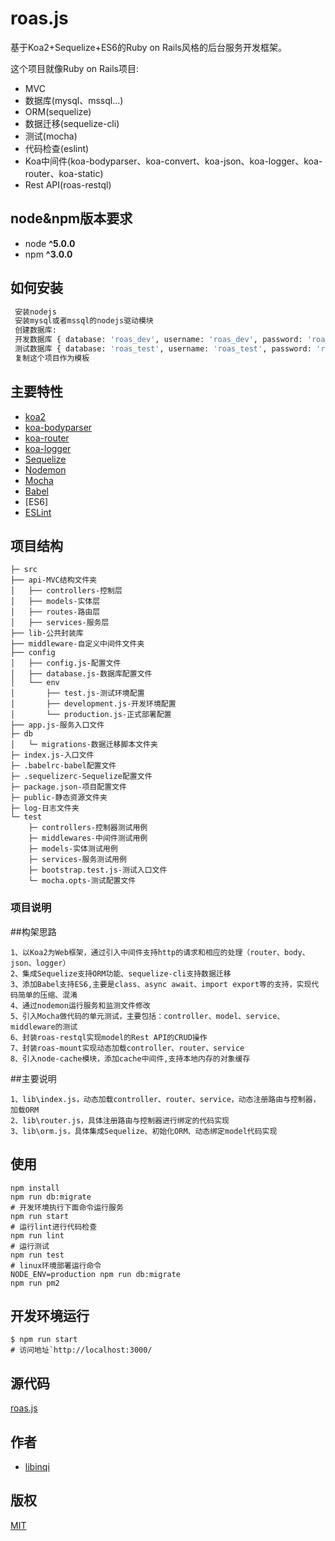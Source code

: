 # roas.js

基于Koa2+Sequelize+ES6的Ruby on Rails风格的后台服务开发框架。

这个项目就像Ruby on Rails项目:

* MVC
* 数据库(mysql、mssql...)
* ORM(sequelize)
* 数据迁移(sequelize-cli)
* 测试(mocha)
* 代码检查(eslint)
* Koa中间件(koa-bodyparser、koa-convert、koa-json、koa-logger、koa-router、koa-static)
* Rest API(roas-restql)

## node&npm版本要求

* node __^5.0.0__
* npm __^3.0.0__

## 如何安装

```bash
 安装nodejs
 安装mysql或者mssql的nodejs驱动模块
 创建数据库:
 开发数据库 { database: 'roas_dev', username: 'roas_dev', password: 'roas_dev' }
 测试数据库 { database: 'roas_test', username: 'roas_test', password: 'roas_test' }
 复制这个项目作为模板
```

## 主要特性

* [koa2](https://github.com/koajs/koa/tree/v2.x)
* [koa-bodyparser](https://github.com/koajs/bodyparser)
* [koa-router](https://github.com/alexmingoia/koa-router)
* [koa-logger](https://github.com/koajs/logger)
* [Sequelize](http://docs.sequelizejs.com/)
* [Nodemon](http://nodemon.io/)
* [Mocha](https://mochajs.org/)
* [Babel](https://github.com/babel/babel)
* [ES6]
* [ESLint](http://eslint.org/)

## 项目结构

```
├─ src
├── api-MVC结构文件夹
│   ├── controllers-控制层
│   ├── models-实体层
│   ├── routes-路由层
│   ├── services-服务层
├── lib-公共封装库
├── middleware-自定义中间件文件夹
├── config
│   ├── config.js-配置文件
│   ├── database.js-数据库配置文件
│   └── env
│       ├── test.js-测试环境配置
│       ├── development.js-开发环境配置
│       └── production.js-正式部署配置
├── app.js-服务入口文件
├─ db
│   └─ migrations-数据迁移脚本文件夹
├─ index.js-入口文件
├─ .babelrc-babel配置文件
├─ .sequelizerc-Sequelize配置文件
├─ package.json-项目配置文件
├─ public-静态资源文件夹
├─ log-日志文件夹
└─ test
	├─ controllers-控制器测试用例
	├─ middlewares-中间件测试用例
	├─ models-实体测试用例
	├─ services-服务测试用例
	├─ bootstrap.test.js-测试入口文件
	└─ mocha.opts-测试配置文件
```

### 项目说明

##构架思路
```
1、以Koa2为Web框架，通过引入中间件支持http的请求和相应的处理（router、body、json、logger）
2、集成Sequelize支持ORM功能、sequelize-cli支持数据迁移
3、添加Babel支持ES6,主要是class、async await、import export等的支持，实现代码简单的压缩、混淆
4、通过nodemon运行服务和监测文件修改
5、引入Mocha做代码的单元测试，主要包括：controller、model、service、middleware的测试
6、封装roas-restql实现model的Rest API的CRUD操作
7、封装roas-mount实现动态加载controller、router、service
8、引入node-cache模块，添加cache中间件,支持本地内存的对象缓存
```

##主要说明
```
1、lib\index.js，动态加载controller、router、service，动态注册路由与控制器，加载ORM
2、lib\router.js，具体注册路由与控制器进行绑定的代码实现
3、lib\orm.js，具体集成Sequelize、初始化ORM、动态绑定model代码实现
```

## 使用

```
npm install
npm run db:migrate
# 开发环境执行下面命令运行服务
npm run start
# 运行lint进行代码检查
npm run lint
# 运行测试
npm run test
# linux环境部署运行命令
NODE_ENV=production npm run db:migrate
npm run pm2
```

## 开发环境运行

```
$ npm run start
# 访问地址`http://localhost:3000/
```

## 源代码
[roas.js](https://github.com/libinqi/roas.git)

## 作者
* [libinqi](https://github.com/libinqi)


## 版权
[MIT](https://github.com/libinqi/kails/roas/master/LICENSE.txt)

